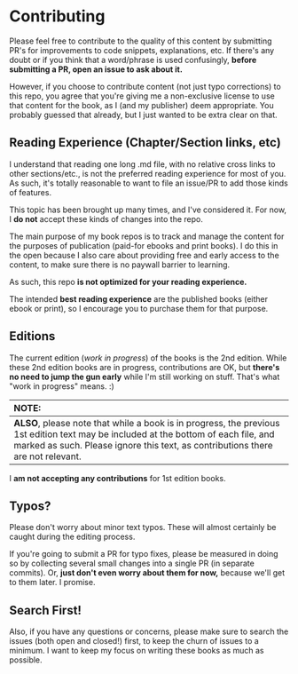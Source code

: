# Contributing

Please feel free to contribute to the quality of this content by submitting PR's for improvements to code snippets, explanations, etc. If there's any doubt or if you think that a word/phrase is used confusingly, **before submitting a PR, open an issue to ask about it.**

However, if you choose to contribute content (not just typo corrections) to this repo, you agree that you're giving me a non-exclusive license to use that content for the book, as I (and my publisher) deem appropriate. You probably guessed that already, but I just wanted to be extra clear on that.

## Reading Experience (Chapter/Section links, etc)

I understand that reading one long .md file, with no relative cross links to other sections/etc., is not the preferred reading experience for most of you. As such, it's totally reasonable to want to file an issue/PR to add those kinds of features.

This topic has been brought up many times, and I've considered it. For now, I **do not** accept these kinds of changes into the repo.

The main purpose of my book repos is to track and manage the content for the purposes of publication (paid-for ebooks and print books). I do this in the open because I also care about providing free and early access to the content, to make sure there is no paywall barrier to learning.

As such, this repo **is not optimized for your reading experience.**

The intended **best reading experience** are the published books (either ebook or print), so I encourage you to purchase them for that purpose.

## Editions

The current edition (*work in progress*) of the books is the 2nd edition. While these 2nd edition books are in progress, contributions are OK, but **there's no need to jump the gun early** while I'm still working on stuff. That's what "work in progress" means. :)

| NOTE: |
| :--- |
| **ALSO**, please note that while a book is in progress, the previous 1st edition text may be included at the bottom of each file, and marked as such. Please ignore this text, as contributions there are not relevant. |

I **am not accepting any contributions** for 1st edition books.

## Typos?

Please don't worry about minor text typos. These will almost certainly be caught during the editing process.

If you're going to submit a PR for typo fixes, please be measured in doing so by collecting several small changes into a single PR (in separate commits). Or, **just don't even worry about them for now,** because we'll get to them later. I promise.

## Search First!

Also, if you have any questions or concerns, please make sure to search the issues (both open and closed!) first, to keep the churn of issues to a minimum. I want to keep my focus on writing these books as much as possible.
